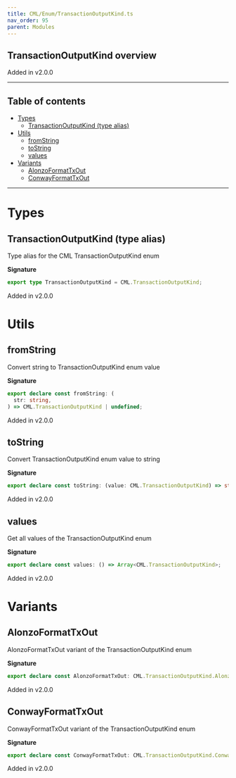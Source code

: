 ```yaml
---
title: CML/Enum/TransactionOutputKind.ts
nav_order: 95
parent: Modules
---
```


## TransactionOutputKind overview

Added in v2.0.0

---

<h2 class="text-delta">Table of contents</h2>

- [Types](#types)
  - [TransactionOutputKind (type alias)](#transactionoutputkind-type-alias)
- [Utils](#utils)
  - [fromString](#fromstring)
  - [toString](#tostring)
  - [values](#values)
- [Variants](#variants)
  - [AlonzoFormatTxOut](#alonzoformattxout)
  - [ConwayFormatTxOut](#conwayformattxout)

---

# Types

## TransactionOutputKind (type alias)

Type alias for the CML TransactionOutputKind enum

**Signature**

```ts
export type TransactionOutputKind = CML.TransactionOutputKind;
```

Added in v2.0.0

# Utils

## fromString

Convert string to TransactionOutputKind enum value

**Signature**

```ts
export declare const fromString: (
  str: string,
) => CML.TransactionOutputKind | undefined;
```

Added in v2.0.0

## toString

Convert TransactionOutputKind enum value to string

**Signature**

```ts
export declare const toString: (value: CML.TransactionOutputKind) => string;
```

Added in v2.0.0

## values

Get all values of the TransactionOutputKind enum

**Signature**

```ts
export declare const values: () => Array<CML.TransactionOutputKind>;
```

Added in v2.0.0

# Variants

## AlonzoFormatTxOut

AlonzoFormatTxOut variant of the TransactionOutputKind enum

**Signature**

```ts
export declare const AlonzoFormatTxOut: CML.TransactionOutputKind.AlonzoFormatTxOut;
```

Added in v2.0.0

## ConwayFormatTxOut

ConwayFormatTxOut variant of the TransactionOutputKind enum

**Signature**

```ts
export declare const ConwayFormatTxOut: CML.TransactionOutputKind.ConwayFormatTxOut;
```

Added in v2.0.0
